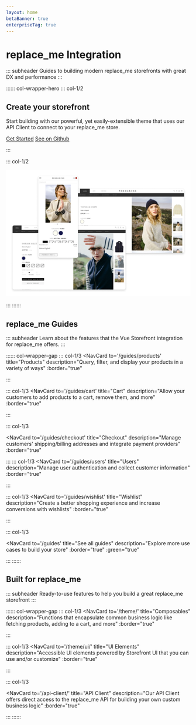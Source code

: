 ```yaml
---
layout: home
betaBanner: true
enterpriseTag: true
---
```


# replace_me Integration

::: subheader
Guides to building modern replace_me storefronts with great DX and performance
:::

:::::: col-wrapper-hero
::: col-1/2

## Create your storefront

Start building with our powerful, yet easily-extensible theme that uses our API Client to connect to your replace_me store.

[Get Started](/getting-started/)
[See on Github](https://github.com/vuestorefront/ecommerce-integration-boilerplate/)

:::

::: col-1/2

![Three images of a storefront on desktop and mobile](./images/hero.webp)

:::
::::::

## replace_me Guides

::: subheader
Learn about the features that the Vue Storefront integration for replace_me offers.
:::

:::::: col-wrapper-gap
::: col-1/3
<NavCard
to='/guides/products'
title="Products"
description="Query, filter, and display your products in a variety of ways"
:border="true"
>
<Icon icon="material-symbols:shopping-bag" width=24 color="#ffffff" />
</NavCard>
:::

::: col-1/3
<NavCard
to='/guides/cart'
title="Cart"
description="Allow your customers to add products to a cart, remove them, and more"
:border="true"
>
<Icon icon="material-symbols:shopping-cart-rounded" width=24  color="#ffffff"/>
</NavCard>

:::

::: col-1/3

<NavCard
to='/guides/checkout'
title="Checkout"
description="Manage customers' shipping/billing addresses and integrate payment providers"
:border="true"
>
<Icon icon="carbon:delivery-parcel" width=24  color="#ffffff"/>
</NavCard>

:::
::: col-1/3
<NavCard
to='/guides/users'
title="Users"
description="Manage user authentication and collect customer information"
:border="true"
>
<Icon icon="ph:user-fill" width=24 color="#ffffff" />
</NavCard>
:::

::: col-1/3
<NavCard
to='/guides/wishlist'
title="Wishlist"
description="Create a better shopping experience and increase conversions with wishlists"
:border="true"
>
<Icon icon="material-symbols:bookmark-add" width=24  color="#ffffff"/>
</NavCard>

:::

::: col-1/3

<NavCard
to='/guides'
title="See all guides"
description="Explore more use cases to build your store"
:border="true"
:green="true"
>
<Icon icon="material-symbols:menu-book" width=36  color="#ffffff"/>
</NavCard>

:::
::::::

## Built for replace_me

::: subheader
Ready-to-use features to help you build a great replace_me storefront
:::

:::::: col-wrapper-gap
::: col-1/3
<NavCard
to='/theme/'
title="Composables"
description="Functions that encapsulate common business logic like fetching products, adding to a cart, and more"
:border="true"
>
<Icon icon="ri:code-s-slash-fill" width=24 color="#ffffff" />
</NavCard>
:::

::: col-1/3
<NavCard
to='/theme/ui/'
title="UI Elements"
description="Accessible UI elements powered by Storefront UI that you can use and/or customize"
:border="true"
>
<Icon icon="pepicons:paint-pallet" width=24  color="#ffffff"/>
</NavCard>

:::

::: col-1/3

<NavCard
to='/api-client/'
title="API Client"
description="Our API Client offers direct access to the replace_me API for building your own custom business logic"
:border="true"
>
<Icon icon="mdi:connection" width=24  color="#ffffff"/>
</NavCard>

:::
::::::
<CoreDocsList />

<VsfEcosystem />

